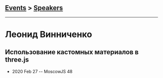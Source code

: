 ## [Events](../README.md) > [Speakers](../speakers.md)
---

# Леонид Винниченко

## Использование кастомных материалов в three.js
- 2020 Feb 27 -- MoscowJS 48    
